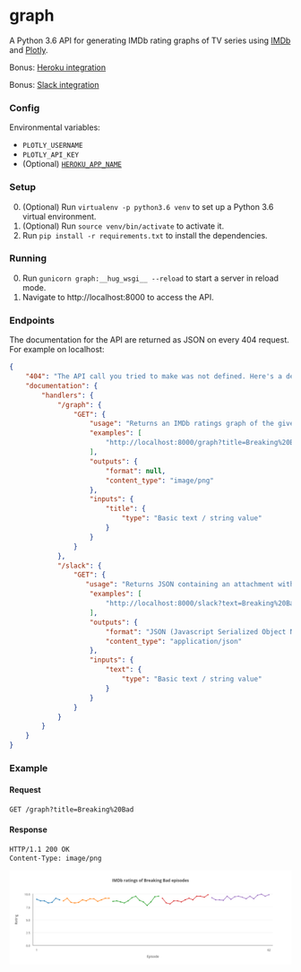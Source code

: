 # graph
A Python 3.6 API for generating IMDb rating graphs of TV series using [IMDb](http://www.imdb.com) and [Plotly](https://plot.ly).

Bonus: [Heroku integration](https://devcenter.heroku.com/articles/getting-started-with-python#introduction)

Bonus: [Slack integration](https://api.slack.com/slash-commands)

### Config

Environmental variables:
- `PLOTLY_USERNAME`
- `PLOTLY_API_KEY`
- (Optional) [`HEROKU_APP_NAME`](https://devcenter.heroku.com/articles/dyno-metadata#usage)

### Setup

0. (Optional) Run `virtualenv -p python3.6 venv` to set up a Python 3.6 virtual environment.
0. (Optional) Run `source venv/bin/activate` to activate it.
0. Run `pip install -r requirements.txt` to install the dependencies.

### Running
0. Run `gunicorn graph:__hug_wsgi__ --reload` to start a server in reload mode.
0. Navigate to http://localhost:8000 to access the API.

### Endpoints

The documentation for the API are returned as JSON on every 404 request. For example on localhost:

```json
{
    "404": "The API call you tried to make was not defined. Here's a definition of the API to help you get going :)",
    "documentation": {
        "handlers": {
            "/graph": {
                "GET": {
                    "usage": "Returns an IMDb ratings graph of the given TV series",
                    "examples": [
                        "http://localhost:8000/graph?title=Breaking%20Bad"
                    ],
                    "outputs": {
                        "format": null,
                        "content_type": "image/png"
                    },
                    "inputs": {
                        "title": {
                            "type": "Basic text / string value"
                        }
                    }
                }
            },
            "/slack": {
                "GET": {
                   "usage": "Returns JSON containing an attachment with an image url for the Slack integration",
                    "examples": [
                        "http://localhost:8000/slack?text=Breaking%20Bad"
                    ],
                    "outputs": {
                        "format": "JSON (Javascript Serialized Object Notation)",
                        "content_type": "application/json"
                    },
                    "inputs": {
                        "text": {
                            "type": "Basic text / string value"
                        }
                    }
                }
            }
        }
    }
}
```

### Example

#### Request
```text
GET /graph?title=Breaking%20Bad
```

#### Response
```text
HTTP/1.1 200 OK
Content-Type: image/png
```

![Graph](graph.png)
